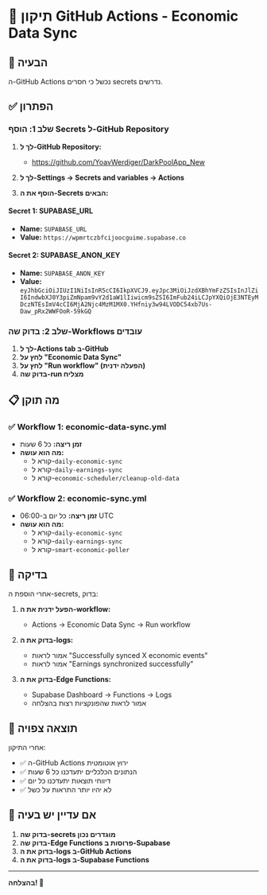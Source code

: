 # 🔧 תיקון GitHub Actions - Economic Data Sync

## 🚨 הבעיה
ה-GitHub Actions נכשל כי חסרים secrets נדרשים.

## ✅ הפתרון

### שלב 1: הוסף Secrets ל-GitHub Repository

1. **לך ל-GitHub Repository:**
   - https://github.com/YoavWerdiger/DarkPoolApp_New

2. **לך ל-Settings → Secrets and variables → Actions**

3. **הוסף את ה-Secrets הבאים:**

#### Secret 1: SUPABASE_URL
- **Name:** `SUPABASE_URL`
- **Value:** `https://wpmrtczbfcijoocguime.supabase.co`

#### Secret 2: SUPABASE_ANON_KEY
- **Name:** `SUPABASE_ANON_KEY`
- **Value:** `eyJhbGciOiJIUzI1NiIsInR5cCI6IkpXVCJ9.eyJpc3MiOiJzdXBhYmFzZSIsInJlZiI6IndwbXJ0Y3piZmNpam9vY2d1aW1lIiwicm9sZSI6ImFub24iLCJpYXQiOjE3NTEyMDczNTEsImV4cCI6MjA2Njc4MzM1MX0.YHfniy3w94LVODC54xb7Us-Daw_pRx2WWFOoR-59kGQ`

### שלב 2: בדוק שה-Workflows עובדים

1. **לך ל-Actions tab ב-GitHub**
2. **לחץ על "Economic Data Sync"**
3. **לחץ על "Run workflow" (הפעלה ידנית)**
4. **בדוק שה-run מצליח**

## 📋 מה תוקן

### ✅ Workflow 1: economic-data-sync.yml
- **זמן ריצה:** כל 6 שעות
- **מה הוא עושה:**
  - קורא ל-`daily-economic-sync`
  - קורא ל-`daily-earnings-sync`
  - קורא ל-`economic-scheduler/cleanup-old-data`

### ✅ Workflow 2: economic-sync.yml
- **זמן ריצה:** כל יום ב-06:00 UTC
- **מה הוא עושה:**
  - קורא ל-`daily-economic-sync`
  - קורא ל-`daily-earnings-sync`
  - קורא ל-`smart-economic-poller`

## 🧪 בדיקה

אחרי הוספת ה-secrets, בדוק:

1. **הפעל ידנית את ה-workflow:**
   - Actions → Economic Data Sync → Run workflow

2. **בדוק את ה-logs:**
   - אמור לראות "Successfully synced X economic events"
   - אמור לראות "Earnings synchronized successfully"

3. **בדוק את ה-Edge Functions:**
   - Supabase Dashboard → Functions → Logs
   - אמור לראות שהפונקציות רצות בהצלחה

## 🎯 תוצאה צפויה

אחרי התיקון:
- ✅ ה-GitHub Actions ירוץ אוטומטית
- ✅ הנתונים הכלכליים יתעדכנו כל 6 שעות
- ✅ דיווחי תוצאות יתעדכנו כל יום
- ✅ לא יהיו יותר התראות על כשל

## 🚨 אם עדיין יש בעיה

1. **בדוק שה-secrets מוגדרים נכון**
2. **בדוק שה-Edge Functions פרוסות ב-Supabase**
3. **בדוק את ה-logs ב-GitHub Actions**
4. **בדוק את ה-logs ב-Supabase Functions**

---

**בהצלחה! 🚀**
